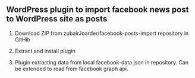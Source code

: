 

WordPress plugin to import facebook news post to WordPress site as posts 
-------------------------------------------------------------------------

1. Download ZIP from zubairJoarder/facebook-posts-import repository in GitHib

2. Extract and install plugin

3. Plugin extracting data from local facebook-data.json in repository. Can be extended to read from facebook graph api. 

